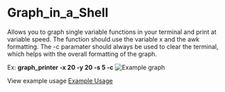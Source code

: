 # Graph_in_a_Shell
Allows you to graph single variable functions in your terminal and print at variable speed.
The function should use the variable x and the awk formatting. The -c paramater should always be used to clear the terminal, which helps with the overall formatting of the graph.

Ex: **graph_printer -x 20 -y 20 -s 5 -c**
![Example graph](https://i.imgur.com/vk8iVIZ.png)

View example usage
[Example Usage](https://gfycat.com/MeagerDamagedCob)
